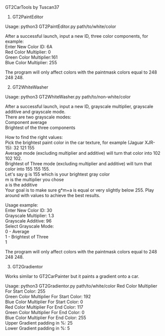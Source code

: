 GT2CarTools by Tuscan37

1. GT2PaintEditor

Usage: python3 GT2PaintEditor.py path/to/white/color

After a successful launch, input a new ID, three color components, for example:  
Enter New Color ID: 6A  
Red Color Multiplier: 0  
Green Color Multiplier:161  
Blue Color Multiplier: 255  

The program will only affect colors with the paintmask colors equal to 248 248 248.

2. GT2WhiteWasher

Usage: python3 GT2WhiteWasher.py path/to/non-white/color

After a successful launch, input a new ID, grayscale multiplier, grayscale additive and grayscale mode.  
There are two grayscale modes:  
Component average  
Brightest of the three components  

How to find the right values:  
Pick the brightest paint color in the car texture, for example (Jaguar XJR-15): 32 121 155  
Average mode (excluding multiplier and additive) will turn that color into 102 102 102.  
Brightest of Three mode (excluding multiplier and additive) will turn that color into 155 155 155.  
Let's say g is 155 which is your brightest gray color  
m is the multiplier you chose  
a is the additive  
Your goal is to make sure g*m+a is equal or very slightly below 255. Play around with values to achieve the best results.  

Usage example:  
Enter New Color ID: 30  
Grayscale Multiplier: 1.3  
Grayscale Additive: 96  
Select Grayscale Mode:  
0 - Average  
1 - Brightest of Three  
1  

The program will only affect colors with the paintmask colors equal to 248 248 248.  

3. GT2Gradientor

Works similar to GT2CarPainter but it paints a gradient onto a car.

Usage: python3 GT2Gradientor.py path/to/white/color
Red Color Multiplier For Start Color: 255  
Green Color Multiplier For Start Color: 192  
Blue Color Multiplier For Start Color: 0  
Red Color Multiplier For End Color: 117  
Green Color Multiplier For End Color: 0  
Blue Color Multiplier For End Color: 255  
Upper Gradient padding in %: 25  
Lower Gradient padding in %: 5  
